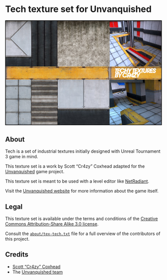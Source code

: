Tech texture set for Unvanquished
=================================

![Tech preview shot](.pakinfo/extra/tex-tech-preview.jpg)


About
-----

Tech is a set of industrial textures initially designed with Unreal Tournament 3 game in mind.

This texture set is a work by Scott “Cr4zy” Coxhead adapted for the [Unvanquished](https://unvanquished.net) game project.

This texture set is meant to be used with a level editor like [NetRadiant](https://netradiant.gitlab.io/).

Visit the [Unvanquished website](https://unvanquished.net/) for more information about the game itself.


Legal
-----

This texture set is available under the terms and conditions of the [Creative Commons Attribution-Share Alike 3.0 license](https://creativecommons.org/licenses/by-sa/3.0).

Consult the [`about/tex-tech.txt`](about/tex-tech.txt) file for a full overview of the contributors of this project.


Credits
-------

- [Scott “Cr4zy” Coxhead](http://www.cr4zyb4st4rd.co.uk/)
- The [Unvanquished team](https://unvanquished.net/about/)
